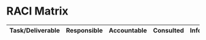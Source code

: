 # RACI Matrix

| Task/Deliverable | Responsible | Accountable | Consulted | Informed |
|------------------|-------------|-------------|-----------|----------|
